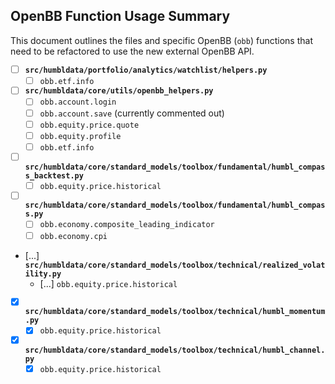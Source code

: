 ## OpenBB Function Usage Summary

This document outlines the files and specific OpenBB (`obb`) functions that need to be refactored to use the new external OpenBB API.

- [ ] **`src/humbldata/portfolio/analytics/watchlist/helpers.py`**
    - [ ] `obb.etf.info`
- [ ] **`src/humbldata/core/utils/openbb_helpers.py`**
    - [ ] `obb.account.login`
    - [ ] `obb.account.save` (currently commented out)
    - [ ] `obb.equity.price.quote`
    - [ ] `obb.equity.profile`
    - [ ] `obb.etf.info`
- [ ] **`src/humbldata/core/standard_models/toolbox/fundamental/humbl_compass_backtest.py`**
    - [ ] `obb.equity.price.historical`
- [ ] **`src/humbldata/core/standard_models/toolbox/fundamental/humbl_compass.py`**
    - [ ] `obb.economy.composite_leading_indicator`
    - [ ] `obb.economy.cpi`
- [...] **`src/humbldata/core/standard_models/toolbox/technical/realized_volatility.py`**
    - [...] `obb.equity.price.historical`
- [x] **`src/humbldata/core/standard_models/toolbox/technical/humbl_momentum.py`**
    - [x] `obb.equity.price.historical`
- [x] **`src/humbldata/core/standard_models/toolbox/technical/humbl_channel.py`**
    - [x] `obb.equity.price.historical`
